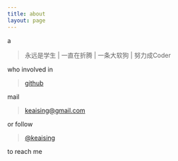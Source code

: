```yaml
---
title: about
layout: page
---
```


a
>  永远是学生 | 一直在折腾 | 一条大软狗 | 努力成Coder


who involved in 
> [github](https://github.com/keaising)


mail 
> keaising@gmail.com


or follow 
> [@keaising](https://twitter.com/#!/keaising)


to reach me
